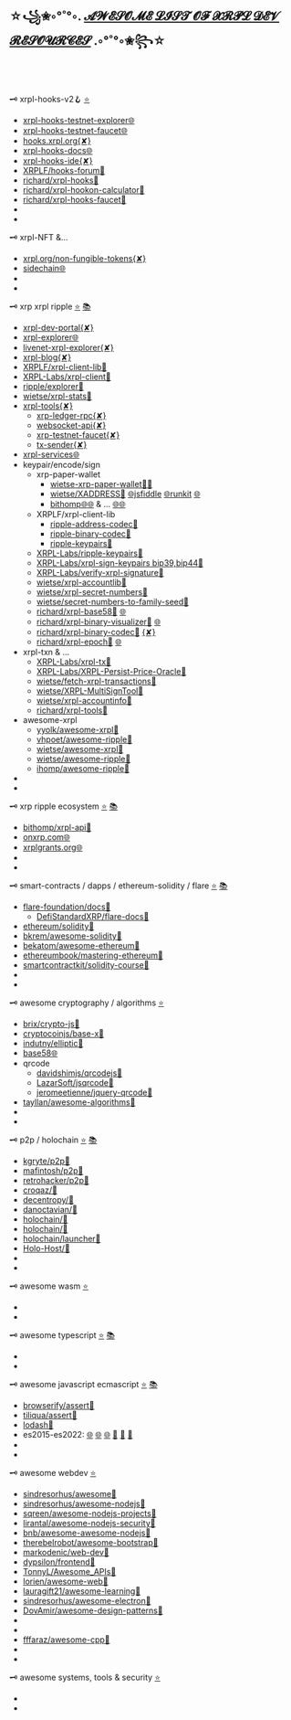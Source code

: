 
## ☆꧁✬◦°˚°◦. [𝓐𝓦𝓔𝓢𝓞𝓜𝓔 𝓛𝓘𝓢𝓣 𝓞𝓕 𝓧𝓡𝓟𝓛 𝓓𝓔𝓥 𝓡𝓔𝓢𝓞𝓤𝓡𝓒𝓔𝓢](https://github.com/f1f47a23/AWESOME/blob/main/AWESOME-LIST-OF-XRPL-DEV-RESOURCES.md) .◦°˚°◦✬꧂☆


<br><br>

🗝️ xrpl-hooks-v2🪝 [⭐](https://github.com/stars/f1f47a23/lists/xrpl-hooks)<br>

- [xrpl-hooks-testnet-explorer🌐](https://hooks-testnet-v2-explorer.xrpl-labs.com/)
- [xrpl-hooks-testnet-faucet🌐](https://hooks-testnet-v2.xrpl-labs.com/)
- [hooks.xrpl.org{✘}](https://hooks.xrpl.org/)
- [xrpl-hooks-docs🌐](https://xrpl-hooks.readme.io/)
- [xrpl-hooks-ide{✘}](https://hooks-builder.xrpl.org/develop)
- [XRPLF/hooks-forum🧰](https://github.com/XRPLF/Hooks/discussions)
- [richard/xrpl-hooks🧰](https://github.com/RichardAH/xrpl.js)
- [richard/xrpl-hookon-calculator🧰](https://github.com/RichardAH/xrpl-hookon-calculator)
- [richard/xrpl-hooks-faucet🧰](https://github.com/RichardAH/hooks-faucet)
- []()
- []()


🗝️ xrpl-NFT &...<br>

- [xrpl.org/non-fungible-tokens{✘}](https://xrpl.org/non-fungible-tokens.html)
- [sidechain🌐](https://dev.to/ripplexdev/a-vision-for-federated-sidechains-on-the-xrp-ledger-2o7o)
- []()
- []()



🗝️ xrp xrpl ripple [⭐](https://github.com/stars/f1f47a23/lists/xrpl) [📚](https://github.com/topics/xrpl)<br>

- [xrpl-dev-portal{✘}](https://xrpl.org/)
- [xrpl-explorer🌐](https://explorer.xrplf.org/)
- [livenet-xrpl-explorer{✘}](https://livenet.xrpl.org/)
- [xrpl-blog{✘}](https://xrpl.org/blog/)
- [XRPLF/xrpl-client-lib🧰](https://github.com/XRPLF/xrpl.js)
- [XRPL-Labs/xrpl-client🧰](https://github.com/XRPL-Labs/xrpl-client)
- [ripple/explorer🧰](https://github.com/ripple/explorer)
- [wietse/xrpl-stats🧰](https://github.com/WietseWind/xrp-ledgerstats)
- [xrpl-tools{✘}](https://xrpl.org/dev-tools.html)
  - [xrp-ledger-rpc{✘}](https://xrpl.org/xrp-ledger-rpc-tool.html)
  - [websocket-api{✘}](https://xrpl.org/websocket-api-tool.html)
  - [xrp-testnet-faucet{✘}](https://xrpl.org/xrp-testnet-faucet.html)
  - [tx-sender{✘}](https://xrpl.org/tx-sender.html)
- [xrpl-services🌐](https://xrpl.services/)
- keypair/encode/sign
  - xrp-paper-wallet
    - [wietse-xrp-paper-wallet🧰](https://github.com/WietseWind/XRP-Paper-Account)[🌐](https://www.xrpaddress.org/)
    - [wietse/XADDRESS🧰](https://github.com/xrp-community/xrpl-tagged-address-codec) [🌐jsfiddle](https://jsfiddle.net/WietseWind/05rpvbag/) [🌐runkit](https://runkit.com/wietsewind/5cbf111b51e3ee00127b2b59) [🌐](https://xrpaddress.info/)
    - [bithomp🌐](https://bithomp.github.io/xrp-paper-wallet/)[🌐](https://bithomp.com/paperwallet/) & ... [🌐](https://www.xrppaperwallet.com/)[🌐](https://ripplepaperwallet.com/)
  - XRPLF/xrpl-client-lib
    - [ripple-address-codec🧰](https://github.com/XRPLF/xrpl.js/tree/main/packages/ripple-address-codec)
    - [ripple-binary-codec🧰](https://github.com/XRPLF/xrpl.js/tree/main/packages/ripple-binary-codec)
    - [ripple-keypairs🧰](https://github.com/XRPLF/xrpl.js/tree/main/packages/ripple-keypairs)
  - [XRPL-Labs/ripple-keypairs🧰](https://github.com/XRPL-Labs/ripple-keypairs)
  - [XRPL-Labs/xrpl-sign-keypairs bip39,bip44🧰](https://github.com/XRPL-Labs/xrpl-sign-keypairs)
  - [XRPL-Labs/verify-xrpl-signature🧰](https://github.com/XRPL-Labs/verify-xrpl-signature)
  - [wietse/xrpl-accountlib🧰](https://github.com/WietseWind/xrpl-accountlib)
  - [wietse/xrpl-secret-numbers🧰](https://github.com/WietseWind/xrpl-secret-numbers)
  - [wietse/secret-numbers-to-family-seed🧰](https://github.com/WietseWind/secret-numbers-to-family-seed)
  - [richard/xrpl-base58🧰](https://github.com/RichardAH/xrpl-base58-tool) [🌐](https://richardah.github.io/xrpl-base58-tool/)
  - [richard/xrpl-binary-visualizer🧰](https://github.com/RichardAH/xrpl-binary-visualizer) [🌐](https://richardah.github.io/xrpl-binary-visualizer/)
  - [richard/xrpl-binary-codec🧰](https://github.com/RichardAH/xrpl-binary-codec) [{✘}](https://xrpl.org/serialization.html)
  - [richard/xrpl-epoch🧰](https://github.com/RichardAH/xrpl-epoch-converter) [🌐](https://richardah.github.io/xrpl-epoch-converter/index.html)
- xrpl-txn & ...
  - [XRPL-Labs/xrpl-tx🧰](https://github.com/XRPL-Labs/XrplTxData)
  - [XRPL-Labs/XRPL-Persist-Price-Oracle🧰](https://github.com/XRPL-Labs/XRPL-Persist-Price-Oracle)
  - [wietse/fetch-xrpl-transactions🧰](https://github.com/WietseWind/fetch-xrpl-transactions)
  - [wietse/XRPL-MultiSignTool🧰](https://github.com/WietseWind/XRPL-MultiSignTool)
  - [wietse/xrpl-accountinfo🧰](https://github.com/WietseWind/fetch-xrpl-accounts)
  - [richard/xrpl-tools🧰](https://github.com/RichardAH/xrpl-tools)
- awesome-xrpl
  - [yyolk/awesome-xrpl🧰](https://github.com/yyolk/awesome-xrpl)
  - [vhpoet/awesome-ripple🧰](https://github.com/vhpoet/awesome-ripple)
  - [wietse/awesome-xrpl🧰](https://github.com/WietseWind/awesome-xrpl)
  - [wietse/awesome-ripple🧰](https://github.com/WietseWind/awesome-ripple)
  - [ihomp/awesome-ripple🧰](https://github.com/ihomp/awesome-ripple)
- []()
- []()




🗝️ xrp ripple ecosystem [⭐](https://github.com/stars/f1f47a23/lists/ripple-xrp-ecosystem) [📚](https://github.com/topics/xrp)<br>

- [bithomp/xrpl-api🧰](https://github.com/Bithomp/xrpl-api)
- [onxrp.com🌐](https://onxrp.com/)
- [xrplgrants.org🌐](https://xrplgrants.org/)
- []()
- []()

🗝️ smart-contracts / dapps / ethereum-solidity / flare [⭐](https://github.com/stars/f1f47a23/lists/smart-contracts-dapps) [📚](https://github.com/topics/ethereum)<br>

- [flare-foundation/docs🧰](https://github.com/flare-foundation/docs)
  - [DefiStandardXRP/flare-docs🧰](https://github.com/DefiStandardXRP/docs)
- [ethereum/solidity🧰](https://github.com/ethereum/solidity)
- [bkrem/awesome-solidity🧰](https://github.com/bkrem/awesome-solidity)
- [bekatom/awesome-ethereum🧰](https://github.com/bekatom/awesome-ethereum)
- [ethereumbook/mastering-ethereum🧰](https://github.com/ethereumbook/ethereumbook)
- [smartcontractkit/solidity-course🧰](https://github.com/smartcontractkit/full-blockchain-solidity-course-py)
- []()
- []()

🗝️ awesome cryptography / algorithms [⭐](https://github.com/stars/f1f47a23/lists/awesome-crypto)<br>

- [brix/crypto-js🧰](https://github.com/brix/crypto-js)
- [cryptocoinjs/base-x🧰](https://github.com/cryptocoinjs/base-x)
- [indutny/elliptic🧰](https://github.com/indutny/elliptic)
- [base58🌐](https://incoherency.co.uk/base58/)
- qrcode
  - [davidshimjs/qrcodejs🧰](https://github.com/davidshimjs/qrcodejs)
  - [LazarSoft/jsqrcode🧰](https://github.com/LazarSoft/jsqrcode)
  - [jeromeetienne/jquery-qrcode🧰](https://github.com/jeromeetienne/jquery-qrcode)
- [tayllan/awesome-algorithms🧰](https://github.com/tayllan/awesome-algorithms)
- []()
- []()


🗝️ p2p / holochain [⭐](https://github.com/stars/f1f47a23/lists/p2p-holochain) [📚](https://github.com/topics/p2p)<br>

- [kgryte/p2p🧰](https://github.com/kgryte/awesome-peer-to-peer)
- [mafintosh/p2p🧰](https://github.com/mafintosh/awesome-p2p)
- [retrohacker/p2p🧰](https://github.com/retrohacker/awesome-p2p)
- [croqaz/🧰](https://github.com/croqaz/awesome-decentralized)
- [decentropy/🧰](https://github.com/decentropy/awesome-decentralized)
- [danoctavian/🧰](https://github.com/danoctavian/awesome-anti-censorship)
- [holochain/🧰](https://github.com/holochain/holochain)
- [holochain/🧰](https://github.com/holochain/happ-build-tutorial)
- [holochain/launcher🧰](https://github.com/holochain/launcher)
- [Holo-Host/🧰](https://github.com/Holo-Host/holo-nixpkgs)
- []()
- []()

🗝️ awesome wasm [⭐](https://github.com/stars/f1f47a23/lists/awesome-wasm)<br>

- []()
- []()

🗝️ awesome typescript [⭐](https://github.com/stars/f1f47a23/lists/awesome-typescript) [📚](https://github.com/topics/typescript)<br>

- []()
- []()

🗝️ awesome javascript ecmascript [⭐](https://github.com/stars/f1f47a23/lists/awesome-javascript) [📚](https://github.com/topics/javascript)<br>

- [browserify/assert🧰](https://github.com/browserify/commonjs-assert)
- [tiliqua/assert🧰](https://github.com/Tiliqua/assert-js)
- [lodash🧰](https://github.com/lodash/lodash)
- es2015-es2022: [🌐](https://yagmurcetintas.com/journal/whats-new-in-es2022) [🌐](https://dev.to/jasmin/whats-new-in-es2022-1de6) 
 [🌐](https://deliciousinsights.github.io/confoo-es2022/#/mainTitle) [🧰](https://github.com/sudheerj/ECMAScript-features) [🧰](https://github.com/tc39/proposals) [🧰](https://github.com/daumann/ECMAScript-new-features-list)
- []()
- []()

🗝️ awesome webdev [⭐](https://github.com/stars/f1f47a23/lists/awesome-webdev)<br>

- [sindresorhus/awesome🧰](https://github.com/sindresorhus/awesome)
- [sindresorhus/awesome-nodejs🧰](https://github.com/sindresorhus/awesome-nodejs)
- [sqreen/awesome-nodejs-projects🧰](https://github.com/sqreen/awesome-nodejs-projects)
- [lirantal/awesome-nodejs-security🧰](https://github.com/lirantal/awesome-nodejs-security)
- [bnb/awesome-awesome-nodejs🧰](https://github.com/bnb/awesome-awesome-nodejs)
- [therebelrobot/awesome-bootstrap🧰](https://github.com/therebelrobot/awesome-bootstrap)
- [markodenic/web-dev🧰](https://github.com/markodenic/web-development-resources)
- [dypsilon/frontend🧰](https://github.com/dypsilon/frontend-dev-bookmarks)
- [TonnyL/Awesome_APIs🧰](https://github.com/TonnyL/Awesome_APIs)
- [lorien/awesome-web🧰](https://github.com/lorien/awesome-web-scraping)
- [lauragift21/awesome-learning🧰](https://github.com/lauragift21/awesome-learning-resources)
- [sindresorhus/awesome-electron🧰](https://github.com/sindresorhus/awesome-electron)
- [DovAmir/awesome-design-patterns🧰](https://github.com/DovAmir/awesome-design-patterns)
- []()
- []()
- [fffaraz/awesome-cpp🧰](https://github.com/fffaraz/awesome-cpp)
- []()
- []()


🗝️ awesome systems, tools & security [⭐](https://github.com/stars/f1f47a23/lists/awesome-security)<br>

- []()
- []()

<br><br>


